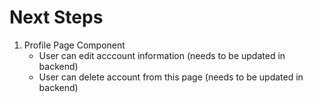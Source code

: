 # Next Steps
1. Profile Page Component
    - User can edit acccount information (needs to be updated in backend)
    - User can delete account from this page (needs to be updated in backend)